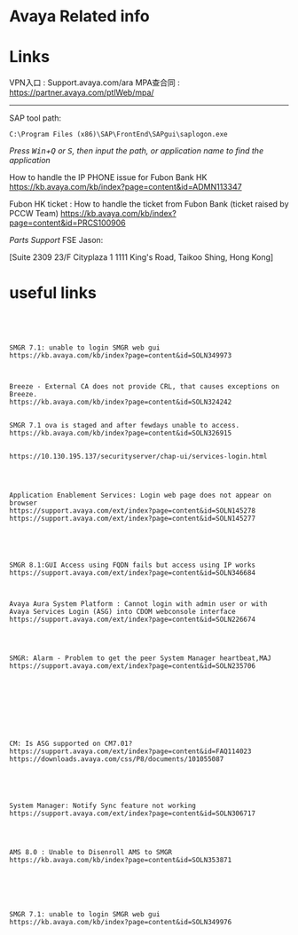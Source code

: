# Avaya Related info



# Links


VPN入口	: Support.avaya.com/ara
MPA查合同 : https://partner.avaya.com/ptlWeb/mpa/



******************************

SAP tool path: 
```
C:\Program Files (x86)\SAP\FrontEnd\SAPgui\saplogon.exe
```
*Press  <kbd>Win</kbd>+<kbd>Q</kbd> or <kbd>S</kbd>, then input the path, or application name to find the application*



How to handle the IP PHONE issue for Fubon Bank HK
https://kb.avaya.com/kb/index?page=content&id=ADMN113347



Fubon HK ticket : How to handle the ticket from Fubon Bank (ticket raised by PCCW Team)
https://kb.avaya.com/kb/index?page=content&id=PRCS100906

*Parts Support*
FSE Jason:

 [Suite 2309 23/F Cityplaza 1 1111 King's Road, Taikoo Shing, Hong Kong]


# useful links
```




SMGR 7.1: unable to login SMGR web gui
https://kb.avaya.com/kb/index?page=content&id=SOLN349973



Breeze - External CA does not provide CRL, that causes exceptions on Breeze.
https://kb.avaya.com/kb/index?page=content&id=SOLN324242


SMGR 7.1 ova is staged and after fewdays unable to access.
https://kb.avaya.com/kb/index?page=content&id=SOLN326915


https://10.130.195.137/securityserver/chap-ui/services-login.html




Application Enablement Services: Login web page does not appear on browser
https://support.avaya.com/ext/index?page=content&id=SOLN145278
https://support.avaya.com/ext/index?page=content&id=SOLN145277





SMGR 8.1:GUI Access using FQDN fails but access using IP works
https://support.avaya.com/ext/index?page=content&id=SOLN346684



Avaya Aura System Platform : Cannot login with admin user or with Avaya Services Login (ASG) into CDOM webconsole interface
https://support.avaya.com/ext/index?page=content&id=SOLN226674




SMGR: Alarm - Problem to get the peer System Manager heartbeat,MAJ
https://support.avaya.com/ext/index?page=content&id=SOLN235706









CM: Is ASG supported on CM7.01?
https://support.avaya.com/ext/index?page=content&id=FAQ114023
https://downloads.avaya.com/css/P8/documents/101055087





System Manager: Notify Sync feature not working
https://support.avaya.com/ext/index?page=content&id=SOLN306717




AMS 8.0 : Unable to Disenroll AMS to SMGR
https://kb.avaya.com/kb/index?page=content&id=SOLN353871






SMGR 7.1: unable to login SMGR web gui
https://kb.avaya.com/kb/index?page=content&id=SOLN349976


```




